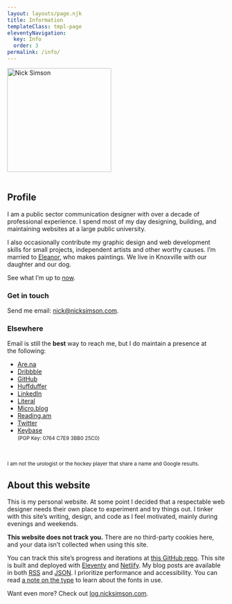 ```yaml
---
layout: layouts/page.njk
title: Information
templateClass: tmpl-page
eleventyNavigation:
  key: Info
  order: 3
permalink: /info/
---
```


<div class="row">

<div class="grid-fourth grid-last flow">
<div class="bg-color-cycle img-circle" style="max-width:240px">
        <img src="/img/misc/diffuse-nick-profile-blue.png" alt="Nick Simson" width="240" class="img-circle img-multiply u-photo"/>
        </div>
&nbsp;
</div>

<div class="grid-three-fourths flow">

## Profile

I am a public sector communication designer with over a decade of professional experience. I spend most of my day designing, building, and maintaining websites at a large public university.

I also occasionally contribute my graphic design and web development skills for small projects, independent artists and other worthy causes. I’m married to [Eleanor](https://eleanoraldrich.com), who makes paintings. We live in Knoxville with our daughter and our dog.

See what I’m up to [now](/now/).

### Get in touch

Send me email: [nick@nicksimson.com](mailto:nick@nicksimson.com).

### Elsewhere

Email is still the <strong>best</strong> way to reach me, but I do maintain a presence at the&nbsp;following:


<ul class="list-multi-col">
<li><a href="https://www.are.na/nick-simson" rel="me">Are.na</a></li>
<li><a href="https://dribbble.com/nsmsn/" rel="me">Dribbble</a></li>
<li><a href="https://github.com/nsmsn" rel="me">GitHub</a></li>
<li><a href="https://huffduffer.com/nsmsn" rel="me">Huffduffer</a></li>
<li><a href="https://www.linkedin.com/in/nsmsn/" rel="me">LinkedIn</a></li>
<li><a href="https://literal.club/nsmsn" rel="me">Literal</a></li>
<li><a href="http://micro.blog/nsmsn" rel="me">Micro.blog</a></li>
<li><a href="https://reading.am/nsmsn" rel="me">Reading.am</a></li>
<li><a href="https://twitter.com/nsmsn" rel="me">Twitter</a></li>
<li><a href="https://keybase.io/nsmsn" rel="me">Keybase</a><br /><small class="mono">(PGP Key: 0764 C7E9 3BB0 25C0)</small></li>
</ul>

&nbsp;

<small>I am not the urologist or the hockey player that share a name and Google results.</small>


## About this website

This is my personal website. At some point I decided that a respectable web designer needs their own place to experiment and try things out. I tinker with this site’s writing, design, and code as I feel motivated, mainly during evenings and weekends.

<strong>This website does not track you.</strong> There are no third-party cookies here, and your data isn’t collected when using this site.

You can track this site’s progress and iterations at [this GitHub repo](https://github.com/nsmsn/nicksimsondotcom). This site is built and deployed with [Eleventy](https://11ty.dev/) and [Netlify](https://netlify.com). My blog posts are available in both [RSS](https://www.nicksimson.com/feed/feed.xml) and [JSON](https://www.nicksimson.com/feed/feed.json). I prioritize performance and accessibility. You can read [a note on the type](/type) to learn about the fonts in use.

Want even more? Check out [log.nicksimson.com](https://log.nicksimson.com).

</div>

</div>
